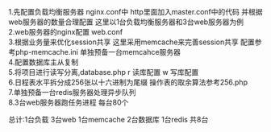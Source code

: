 1.先配置负载均衡服务器 nginx.conf中 http里面加入master.conf中的代码 并根据web服务器的数量合理配置 这里以1台负载均衡服务器和3台web服务器为例 <br />
2.web服务器的nginx配置 web.conf <br />
3.根据业务量来优化session共享 这里采用memcache来完善session共享 配置参考php-memcache.ini 单独预备一台memcahce服务器 <br />
4.配置数据库主从复制 <br />
5.将项目进行读写分离,database.php r 读库配置 w 写库配置 <br />
6.日程表水平拆分成256张以十六进制为尾缀 操作表的取余算法参考256.php <br />
7.单独预备一台redis服务器处理异步队列 <br />
8.3台web服务器跑任务进程 每台80个 <br />

总计:1台负载 3台web 1台memcache 2台数据库 1台redis 共8台